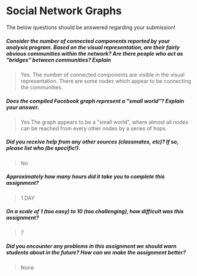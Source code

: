 # Social Network Graphs

The below questions should be answered regarding your submission!

##### Consider the number of connected components reported by your analysis program. Based on the visual representation, are their fairly obvious communities within the network? Are there people who act as "bridges" between communities? Explain #####
> Yes. The number of connected components are visible in the visual representation. There are some nodes which appear to be connecting the communities. 


##### Does the compiled Facebook graph represent a "small world"? Explain your answer. #####
> Yes.The graph appears to be a "small world", where almost all nodes can be reached from every other nodes by a series of hops. 


##### Did you receive help from any other sources (classmates, etc)? If so, please list who (be specific!). #####
> No


##### Approximately how many hours did it take you to complete this assignment? #####
> 1 DAY


##### On a scale of 1 (too easy) to 10 (too challenging), how difficult was this assignment? #####
> 7


##### Did you encounter any problems in this assignment we should warn students about in the future? How can we make the assignment better? #####
> None

